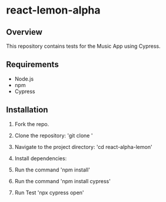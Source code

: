 # react-lemon-alpha
## Overview
This repository contains tests for the Music App using Cypress.

## Requirements
- Node.js
- npm
- Сypress

## Installation
1. Fork the repo.
1. Clone the repository: 'git clone <repository-url>'
1. Navigate to the project directory: 'cd react-alpha-lemon'

1. Install dependencies:
1. Run the command 'npm install'
1. Run the command 'npm install cypress'

1. Run Test 'npx cypress open'
